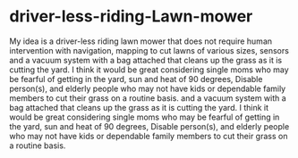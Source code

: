 # driver-less-riding-Lawn-mower
My idea is a driver-less riding lawn mower that does not require human intervention with navigation, mapping to cut lawns of various sizes, sensors and a vacuum system with a bag attached that cleans up the grass as it is cutting the yard. I think it would be great considering single moms who may be fearful of getting in the yard, sun and heat of 90 degrees, Disable person(s), and elderly people who may not have kids or dependable family members to cut their grass on a routine basis.
 and a vacuum system with a bag attached that cleans up the grass
as it is cutting the yard. I think it would be great considering single moms
who may be fearful of getting in the yard, sun and heat of 90 degrees, Disable
person(s), and elderly people who may not have kids or dependable family
members to cut their grass on a routine basis.



